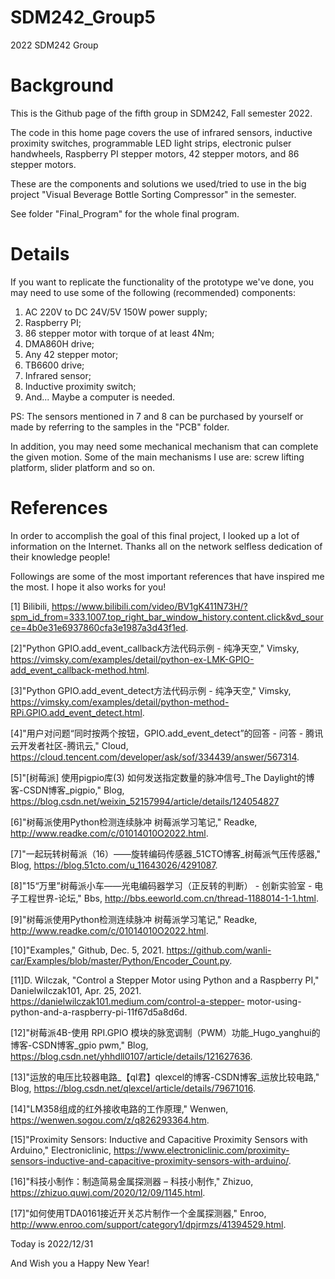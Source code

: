 # SDM242_Group5
2022 SDM242 Group
# Background
This is the Github page of the fifth group in SDM242, Fall semester 2022.

The code in this home page covers the use of infrared sensors, inductive proximity switches, programmable LED light strips, electronic pulser handwheels, Raspberry PI stepper motors, 42 stepper motors, and 86 stepper motors.

These are the components and solutions we used/tried to use in the big project "Visual Beverage Bottle Sorting Compressor" in the semester.

See folder "Final_Program" for the whole final program.

# Details
If you want to replicate the functionality of the prototype we've done, you may need to use some of the following (recommended) components:

1. AC 220V to DC 24V/5V 150W power supply;
2. Raspberry PI;
3. 86 stepper motor with torque of at least 4Nm;
4. DMA860H drive;
5. Any 42 stepper motor;
6. TB6600 drive;
7. Infrared sensor;
8. Inductive proximity switch;
9. And... Maybe a computer is needed.

PS: The sensors mentioned in 7 and 8 can be purchased by yourself or made by referring to the samples in the "PCB" folder.

In addition, you may need some mechanical mechanism that can complete the given motion. Some of the main mechanisms I use are: screw lifting platform, slider platform and so on.

# References
In order to accomplish the goal of this final project, I looked up a lot of information on the Internet. Thanks all on the network selfless dedication of their knowledge people!

Followings are some of the most important references that have inspired me the most. I hope it also works for you!

[1]  Bilibili, https://www.bilibili.com/video/BV1gK411N73H/?spm_id_from=333.1007.top_right_bar_window_history.content.click&vd_source=4b0e31e6937860cfa3e1987a3d43f1ed.

[2]"Python GPIO.add_event_callback方法代码示例 - 纯净天空,"   Vimsky, https://vimsky.com/examples/detail/python-ex-LMK-GPIO-add_event_callback-method.html.

[3]"Python GPIO.add_event_detect方法代码示例 - 纯净天空,"   Vimsky, https://vimsky.com/examples/detail/python-method-RPi.GPIO.add_event_detect.html.

[4]"用户对问题“同时按两个按钮，GPIO.add_event_detect”的回答 - 问答 - 腾讯云开发者社区-腾讯云,"   Cloud, https://cloud.tencent.com/developer/ask/sof/334439/answer/567314.

[5]"[树莓派] 使用pigpio库(3) 如何发送指定数量的脉冲信号_The Daylight的博客-CSDN博客_pigpio,"   Blog, https://blog.csdn.net/weixin_52157994/article/details/124054827

[6]"树莓派使用Python检测连续脉冲 树莓派学习笔记,"   Readke, http://www.readke.com/c/01014010O2022.html.

[7]"一起玩转树莓派（16）——旋转编码传感器_51CTO博客_树莓派气压传感器,"   Blog, https://blog.51cto.com/u_11643026/4291087.

[8]"15“万里”树莓派小车——光电编码器学习（正反转的判断） - 创新实验室 - 电子工程世界-论坛,"   Bbs, http://bbs.eeworld.com.cn/thread-1188014-1-1.html.

[9]"树莓派使用Python检测连续脉冲 树莓派学习笔记,"   Readke, http://www.readke.com/c/01014010O2022.html.

[10]"Examples,"   Github, Dec. 5, 2021. https://github.com/wanli-car/Examples/blob/master/Python/Encoder_Count.py.

[11]D. Wilczak, "Control a Stepper Motor using Python and a Raspberry PI,"   Danielwilczak101, Apr. 25, 2021. https://danielwilczak101.medium.com/control-a-stepper-
motor-using-python-and-a-raspberry-pi-11f67d5a8d6d.

[12]"树莓派4B-使用 RPI.GPIO 模块的脉宽调制（PWM）功能_Hugo_yanghui的博客-CSDN博客_gpio pwm,"   Blog, https://blog.csdn.net/yhhdll0107/article/details/121627636.

[13]"运放的电压比较器电路_【ql君】qlexcel的博客-CSDN博客_运放比较电路,"   Blog, https://blog.csdn.net/qlexcel/article/details/79671016.

[14]"LM358组成的红外接收电路的工作原理,"   Wenwen, https://wenwen.sogou.com/z/q826293364.htm.

[15]"Proximity Sensors: Inductive and Capacitive Proximity Sensors with Arduino,"   Electroniclinic, https://www.electroniclinic.com/proximity-sensors-inductive-and-capacitive-proximity-sensors-with-arduino/.

[16]"科技小制作：制造简易金属探测器 – 科技小制作,"   Zhizuo, https://zhizuo.quwj.com/2020/12/09/1145.html.

[17]"如何使用TDA0161接近开关芯片制作一个金属探测器,"   Enroo, http://www.enroo.com/support/category1/dpjrmzs/41394529.html.

Today is 2022/12/31

And Wish you a Happy New Year!
